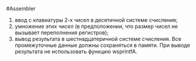 #Assembler

1) ввод с клавиатуры 2-х чисел в десятичной системе счисления; 
2) умножение этих чисел (в предположении, что размер чисел не вызывает переполнения регистров);
3) вывод результата в шестнадцатеричной системе счисления.
Все промежуточные данные должны сохраняться в памяти. При выводе результата не использовать функцию wsprintfA.
